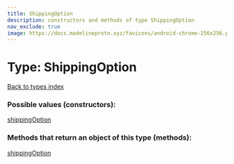 ```yaml
---
title: ShippingOption
description: constructors and methods of type ShippingOption
nav_exclude: true
image: https://docs.madelineproto.xyz/favicons/android-chrome-256x256.png
---
```

# Type: ShippingOption
[Back to types index](index.html)



### Possible values (constructors):

[shippingOption](/API_docs/constructors/shippingOption.html)  



### Methods that return an object of this type (methods):



[shippingOption](/API_docs/constructors/shippingOption.html)  

